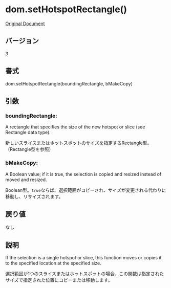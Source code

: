 # dom.setHotspotRectangle()

[Original Document](http://help.adobe.com/en_US/fireworks/cs/extend/WS5b3ccc516d4fbf351e63e3d1183c94856c-79df.html)

## バージョン

3

## 書式

dom.setHotspotRectangle(boundingRectangle, bMakeCopy)

## 引数

### boundingRectangle:

A rectangle that specifies the size of the new hotspot or slice (see Rectangle data type).

新しいスライスまたはホットスポットのサイズを指定するRectangle型。（Rectangle型を参照）

### bMakeCopy:

A Boolean value; if it is true, the selection is copied and resized instead of moved and resized.

Boolean型。```true```ならば、選択範囲がコピーされ、サイズが変更される代わりに移動し、リサイズされます。

## 戻り値

なし

## 説明

If the selection is a single hotspot or slice, this function moves or copies it to the specified location at the specified size. 

選択範囲が1つのスライスまたはホットスポットの場合、この関数は指定されたサイズで指定された位置にコピーまたは移動します。
